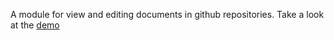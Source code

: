 A module for view and editing documents in github repositories.
Take a look at the [demo](https://github.com/resin-io/pasteur/blob/master/demo/index.html)